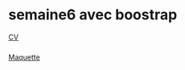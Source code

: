 # semaine6 avec boostrap

<a href="https://github.com/Monobaffe/semaine6/blob/master/cv/cv.html" target="blank">CV</a>
###
<a href="https://htmlpreview.github.io/?https://github.com/Monobaffe/semaine6/blob/master/maquette/maquette.html" target="blank">Maquette</a>
